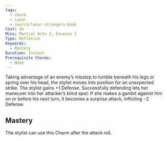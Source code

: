 ```yaml
---
tags:
  - charm
  - Lunar
  - source/lunar-strangers-book
Cost: 2m
Mins: Martial Arts 2, Essence 1
Type: Reflexive
Keywords:
  - Mastery
Duration: Instant
Prerequisite Charms:
  - None
---
```

Taking advantage of an enemy’s misstep to tumble beneath his legs or spring over his head, the stylist moves into position for an unexpected strike.
The stylist gains +1 Defense. Successfully defending lets her maneuver into her attacker’s blind spot: If she makes a gambit against him on or before his next turn, it becomes a surprise attack, inflicting −2 Defense.

## Mastery
The stylist can use this Charm after the attack roll.